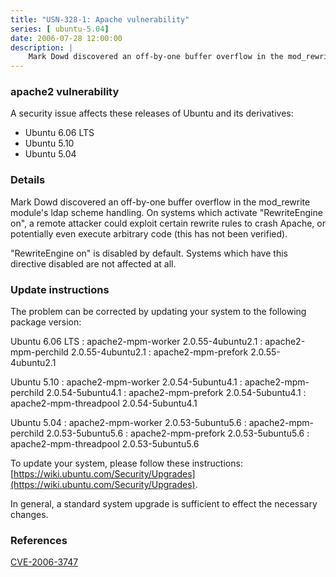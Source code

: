 ```yaml
---
title: "USN-328-1: Apache vulnerability"
series: [ ubuntu-5.04]
date: 2006-07-28 12:00:00
description: |
    Mark Dowd discovered an off-by-one buffer overflow in the mod_rewrite module&#39;s ldap scheme handling. On systems which activate &quot;RewriteEngine on&quot;,  a remote attacker could exploit certain rewrite rules to crash Apache, or potentially even execute arbitrary code (this has not been verified).
--- 
```

 
### apache2 vulnerability

A security issue affects these releases of Ubuntu and its derivatives:

* Ubuntu 6.06 LTS
* Ubuntu 5.10
* Ubuntu 5.04

### Details

Mark Dowd discovered an off-by-one buffer overflow in the mod_rewrite module&#39;s ldap scheme handling. On systems which activate &quot;RewriteEngine on&quot;, a remote attacker could exploit certain rewrite rules to crash Apache, or potentially even execute arbitrary code (this has not been verified).

&quot;RewriteEngine on&quot; is disabled by default. Systems which have this directive disabled are not affected at all.

### Update instructions

The problem can be corrected by updating your system to the following package version:

Ubuntu 6.06 LTS
 : apache2-mpm-worker <span>2.0.55-4ubuntu2.1</span>
 : apache2-mpm-perchild <span>2.0.55-4ubuntu2.1</span>
 : apache2-mpm-prefork <span>2.0.55-4ubuntu2.1</span>

Ubuntu 5.10
 : apache2-mpm-worker <span>2.0.54-5ubuntu4.1</span>
 : apache2-mpm-perchild <span>2.0.54-5ubuntu4.1</span>
 : apache2-mpm-prefork <span>2.0.54-5ubuntu4.1</span>
 : apache2-mpm-threadpool <span>2.0.54-5ubuntu4.1</span>

Ubuntu 5.04
 : apache2-mpm-worker <span>2.0.53-5ubuntu5.6</span>
 : apache2-mpm-perchild <span>2.0.53-5ubuntu5.6</span>
 : apache2-mpm-prefork <span>2.0.53-5ubuntu5.6</span>
 : apache2-mpm-threadpool <span>2.0.53-5ubuntu5.6</span>

To update your system, please follow these instructions: [https://wiki.ubuntu.com/Security/Upgrades](https://wiki.ubuntu.com/Security/Upgrades).

In general, a standard system upgrade is sufficient to effect the necessary changes.

### References

 [CVE-2006-3747](http://people.ubuntu.com/~ubuntu-security/cve/CVE-2006-3747)
 

